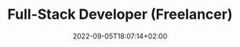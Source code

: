 ---
# Title to be displayed with a short description (max. 110 characters)
title: "Full-Stack Developer (Freelancer)"
date: 2022-09-05T18:07:14+02:00
expirydate: 2022-10-05
draft: false
sitemap_exclude: true
# Name of the company (with department if you want) (e.g. "Wikimedia Foundation, Technology")
place: "Digital Benin"
# Date when the job will start; leave out if starting is flexible; afterwards the listing will disappear (date format "2020-02-02" YYYY-MM-DD)
start: "2022-10-01"
# Direct link to the job offering (e.g. "https://boards.greenhouse.io/wikimedia/jobs/2083317?gh_src=fd611a951")
link: "https://static1.squarespace.com/static/60d4bfb38b55910f1185055f/t/630d021010cbfc2c071ceb0e/1661796880271/Full+stack+Developer_eng.pdf"
---